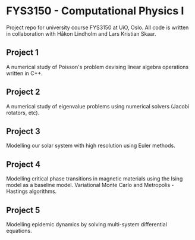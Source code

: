 # FYS3150 - Computational Physics I
Project repo for university course FYS3150 at UiO, Oslo. All code is written in collaboration with Håkon Lindholm and Lars Kristian Skaar.

## Project 1 
A numerical study of Poisson's problem devising linear algebra operations written in C++. 
## Project 2 
A numerical study of eigenvalue problems using numerical solvers (Jacobi rotators, etc).
## Project 3 
Modelling our solar system with high resolution using Euler methods.
## Project 4
Modelling critical phase transitions in magnetic materials using the Ising model as a baseline model. Variational Monte Carlo and Metropolis - Hastings algorithms. 
## Project 5
Modelling epidemic dynamics by solving multi-system differential equations. 
